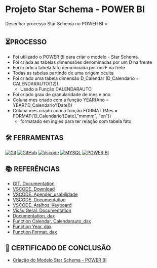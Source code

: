 # Projeto Star Schema - POWER BI
Desenhar processo Star Schema no POWER BI ⭐

## ⏳PROCESSO

- Foi utilizado o POWER BI para criar o modelo  - Star Schema.
- Foi criada as tabelas dimenssões denominadas por um D na frente
- Foi criado a tabela fato demoninada por um F na frete
- Todas as tabelas partindo de uma origem oculta
- Foi criado uma tabela dimensão D_Calendar (D_Calendario = CALENDARAUTO(12)) 
    -  Usado a Função CALENDARAUTO
- Foi criado grau de granularidade de mes e ano 
- Coluna mes criado com a função YEAR(Ano = YEAR('D_Calendario'[Date]))
- Coluna mes criado com a função FORMAT (Mes = FORMAT('D_Calendario'[Date],"mmmm", "en")) 
   - formatado em ingles para ter relação com tabela fato 



## 🛠️ FERRAMENTAS

[![Git](https://img.shields.io/badge/Git-000?style=for-the-badge&logo=git&logoColor=E94D5F)](https://git-scm.com/doc) 
[![GitHub](https://img.shields.io/badge/GitHub-000?style=for-the-badge&logo=github&logoColor=write)](https://docs.github.com/)
[![Vscode](https://img.shields.io/badge/Vscode-000?style=for-the-badge&logo=visual-studio-code&logoColor=blue)](https://code.visualstudio.com/)
[![MYSQL](https://img.shields.io/badge/MYSQL-000?style=for-the-badge&logo=MYSQL&logoColor=blue)](https://www.mysql.com/downloads/)
[![POWER BI](https://img.shields.io/badge/POWER%20BI%20-%20%23000000?style=for-the-badge&logo=POWER%20BI&logoColor=Balck&labelColor=Black)](https://www.microsoft.com/pt-br/power-platform/products/power-bi)


## 📚 REFERÊNCIAS

- [GIT. Documentation](https://git-scm.com/doc)
- [VSCODE. Download](https://code.visualstudio.com/)
- [VSCODE. Apender_usabilidade](https://code.visualstudio.com/learn)
- [VSCODE. Documentation](https://code.visualstudio.com/docs)
- [VSCODE. Atalhos_Keyboard](https://code.visualstudio.com/shortcuts/keyboard-shortcuts-windows.pdf)
- [Visão Geral. Documentation](https://learn.microsoft.com/pt-br/power-bi/guidance/star-schema)
- [Documentation. dax](https://learn.microsoft.com/en-us/dax/)
- [Function Calendar. Calendarauto_dax](https://learn.microsoft.com/en-us/dax/calendarauto-function-dax)
- [Function Year. dax](https://learn.microsoft.com/en-us/dax/year-function-dax)
- [Function Format. dax](https://learn.microsoft.com/en-us/dax/format-function-dax)


## 📃 CERTIFICADO DE CONCLUSÃO
- [Criação do Modelo Star Schema - POWER BI](https://github.com/Car-Lopes/Projeto_DIO_PowerBI/tree/master/Desafio_6_Star_Schema_BI/Certificado)